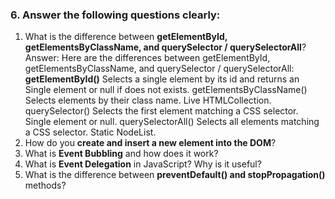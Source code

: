### 6. Answer the following questions clearly:

1. What is the difference between **getElementById, getElementsByClassName, and querySelector / querySelectorAll**?
Answer: Here are the differences between getElementById, getElementsByClassName, and querySelector / querySelectorAll:
**getElementById()** Selects a single element by its id and returns an Single element or null if does not exists.
getElementsByClassName()	Selects elements by their class name.	Live HTMLCollection.
querySelector()	Selects the first element matching a CSS selector.	Single element or null.
querySelectorAll()	Selects all elements matching a CSS selector.	Static NodeList.
2. How do you **create and insert a new element into the DOM**?
3. What is **Event Bubbling** and how does it work?
4. What is **Event Delegation** in JavaScript? Why is it useful?
5. What is the difference between **preventDefault() and stopPropagation()** methods?
